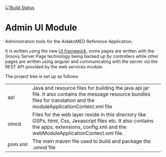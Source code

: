 [![Build Status](https://travis-ci.org/openmrs/openmrs-module-adminui.svg?branch=master)](https://travis-ci.org/openmrs/openmrs-module-adminui)

Admin UI Module
================

Administration tools for the AidakoMED Reference Application.

It is written using the new [UI framework](https://wiki.openmrs.org/x/0wAJAg), some pages
are written with the Groovy Server Page technology being backed up by controllers while other pages are written using
angular and communicating with the server via the REST API provided by the web services module.

The project tree is set up as follows:

<table>
    <tr>
        <td>
            api
        </td>
        <td>
         	Java and resource files for building the java api jar file. It also contains the message
         	resource bundles files for translation and the moduleApplicationContext.xml file
        </td>
    </tr>
    <tr>
        <td>
            omod
        </td>
        <td>
            Files for the web layer reside in this directory like GSPs, html, Css, Javascript files etc.
            It also contains the apps, extensions, config.xml and the webModuleApplicationContext.xml file.
        </td>
    </tr>
    <tr>
        <td>
            pom.xml
        </td>
        <td>
            The main maven file used to build and package the .omod file
        </td>
    </tr>
</table>
